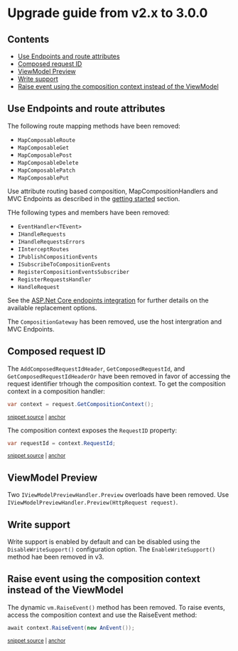 # Upgrade guide from v2.x to 3.0.0

<!-- toc -->
## Contents

  * [Use Endpoints and route attributes](#use-endpoints-and-route-attributes)
  * [Composed request ID](#composed-request-id)
  * [ViewModel Preview](#viewmodel-preview)
  * [Write support](#write-support)
  * [Raise event using the composition context instead of the ViewModel](#raise-event-using-the-composition-context-instead-of-the-viewmodel)<!-- endToc -->

## Use Endpoints and route attributes

The following route mapping methods have been removed:

- `MapComposableRoute`
- `MapComposableGet`
- `MapComposablePost`
- `MapComposableDelete`
- `MapComposablePatch`
- `MapComposablePut`

Use attribute routing based composition, MapCompositionHandlers and MVC Endpoints as described in the [getting started](../../README.md#getting-started) section.

THe following types and members have been removed:

- `EventHandler<TEvent>`
- `IHandleRequests`
- `IHandleRequestsErrors`
- `IInterceptRoutes`
- `IPublishCompositionEvents`
- `ISubscribeToCompositionEvents`
- `RegisterCompositionEventsSubscriber`
- `RegisterRequestsHandler`
- `HandleRequest`

See the [ASP.Net Core endopints integration](1.x.x-2.0.0.md#aspnet-core-endopints-integration) for further details on the available replacement options.

The `CompositionGateway` has been removed, use the host intergration and MVC Endpoints.

## Composed request ID

The `AddComposedRequestIdHeader`, `GetComposedRequestId`, and `GetComposedRequestIdHeaderOr` have been removed in favor of accessing the request identifier trhough the composition context. To get the composition context in a composition handler:

<!-- snippet: composition-context-api-get-context -->
<a id='snippet-composition-context-api-get-context'></a>
```cs
var context = request.GetCompositionContext();
```
<sup><a href='/src/Snippets/UpgradeGuides/1.x-to-2.0/UpgradeGuide.cs#L94-L96' title='Snippet source file'>snippet source</a> | <a href='#snippet-composition-context-api-get-context' title='Start of snippet'>anchor</a></sup>
<!-- endSnippet -->

The composition context exposes the `RequestID` property:

<!-- snippet: composition-context-api-get-request-id -->
<a id='snippet-composition-context-api-get-request-id'></a>
```cs
var requestId = context.RequestId;
```
<sup><a href='/src/Snippets/UpgradeGuides/1.x-to-2.0/UpgradeGuide.cs#L102-L104' title='Snippet source file'>snippet source</a> | <a href='#snippet-composition-context-api-get-request-id' title='Start of snippet'>anchor</a></sup>
<!-- endSnippet -->

## ViewModel Preview

Two `IViewModelPreviewHandler.Preview` overloads have been removed. Use `IViewModelPreviewHandler.Preview(HttpRequest request)`.

## Write support

Write support is enabled by default and can be disabled using the `DisableWriteSupport()` configuration option. The `EnableWriteSupport()` method hae been removed in v3.

## Raise event using the composition context instead of the ViewModel

The dynamic `vm.RaiseEvent()` method has been removed. To raise events, access the composition context and use the RaiseEvent method:

<!-- snippet: composition-context-api-raise-event -->
<a id='snippet-composition-context-api-raise-event'></a>
```cs
await context.RaiseEvent(new AnEvent());
```
<sup><a href='/src/Snippets/UpgradeGuides/1.x-to-2.0/UpgradeGuide.cs#L98-L100' title='Snippet source file'>snippet source</a> | <a href='#snippet-composition-context-api-raise-event' title='Start of snippet'>anchor</a></sup>
<!-- endSnippet -->

